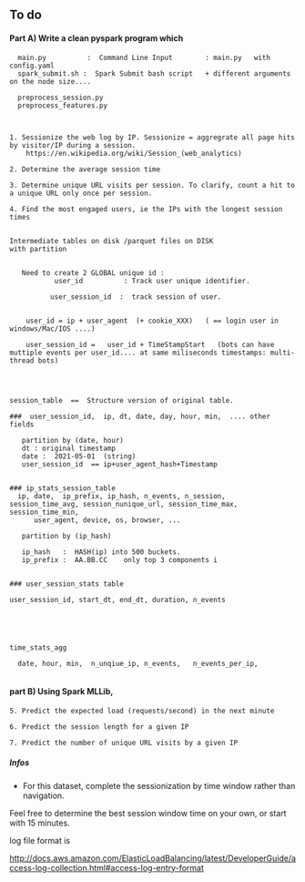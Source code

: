 ##  To do

#### Part A) Write a clean pyspark program which
```
  main.py          :  Command Line Input        : main.py   with  config.yaml
  spark_submit.sh :  Spark Submit bash script   + different arguments on the node size....
  
  preprocess_session.py
  preprocess_features.py
 
 

1. Sessionize the web log by IP. Sessionize = aggregrate all page hits by visitor/IP during a session.
    https://en.wikipedia.org/wiki/Session_(web_analytics)

2. Determine the average session time

3. Determine unique URL visits per session. To clarify, count a hit to a unique URL only once per session.

4. Find the most engaged users, ie the IPs with the longest session times


Intermediate tables on disk /parquet files on DISK
with partition


   Need to create 2 GLOBAL unique id :
           user_id          : Track user unique identifier.

          user_session_id  :  track session of user.
        

    user_id = ip + user_agent  (+ cookie_XXX)   ( == login user in windows/Mac/IOS ....)
    
    user_session_id =   user_id + TimeStampStart   (bots can have muttiple events per user_id.... at same miliseconds timestamps: multi-thread bots)
    



session_table  ==  Structure version of original table.

###  user_session_id,  ip, dt, date, day, hour, min,  .... other fields

   partition by (date, hour)
   dt : original timestamp
   date :  2021-05-01  (string)
   user_session_id  == ip+user_agent_hash+Timestamp
 

### ip_stats_session_table
  ip, date,  ip_prefix, ip_hash, n_events, n_session, session_time_avg, session_nunique_url, session_time_max, session_time_min,
      user_agent, device, os, browser, ...

   partition by (ip_hash)

   ip_hash   :  HASH(ip) into 500 buckets.
   ip_prefix :  AA.BB.CC    only top 3 components i


### user_session_stats table

user_session_id, start_dt, end_dt, duration, n_events





time_stats_agg

  date, hour, min,  n_unqiue_ip, n_events,   n_events_per_ip,


```


#### part B) Using Spark MLLib,
```
5. Predict the expected load (requests/second) in the next minute

6. Predict the session length for a given IP

7. Predict the number of unique URL visits by a given IP
```


##### Infos
- For this dataset, complete the sessionization by time window rather than navigation. 

Feel free to determine the best session window time on your own, or start with 15 minutes.


log file format is

http://docs.aws.amazon.com/ElasticLoadBalancing/latest/DeveloperGuide/access-log-collection.html#access-log-entry-format






